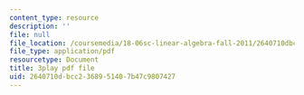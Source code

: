 ```yaml
---
content_type: resource
description: ''
file: null
file_location: /coursemedia/18-06sc-linear-algebra-fall-2011/2640710dbcc2368951407b47c9807427_23LLB9mNJvc.pdf
file_type: application/pdf
resourcetype: Document
title: 3play pdf file
uid: 2640710d-bcc2-3689-5140-7b47c9807427
---
```

